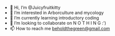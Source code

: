 - 👋 Hi, I’m @Juicyfruitkitty
- 👀 I’m interested in Arborculture and mycology
- 🌱 I’m currently learning introductory coding
- 💞️ I’m looking to collaborate on N O T H I N G :')
- 📫 How to reach me beholdthegreen@gmail.com

<!---
Juicyfruitkitty/Juicyfruitkitty is a ✨ special ✨ repository because its `README.md` (this file) appears on your GitHub profile.
You can click the Preview link to take a look at your changes.
--->
